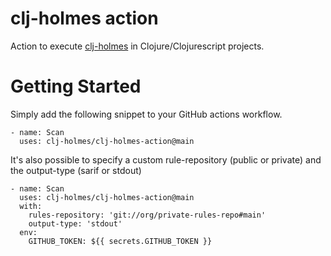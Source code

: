 # clj-holmes action

Action to execute [clj-holmes](https://github.com/clj-holmes/clj-holmes) in Clojure/Clojurescript projects.

# Getting Started
Simply add the following snippet to your GitHub actions workflow.

```
- name: Scan
  uses: clj-holmes/clj-holmes-action@main
```

It's also possible to specify a custom rule-repository (public or private) and the output-type (sarif or stdout)
```
- name: Scan
  uses: clj-holmes/clj-holmes-action@main
  with:
    rules-repository: 'git://org/private-rules-repo#main'
    output-type: 'stdout'
  env:
    GITHUB_TOKEN: ${{ secrets.GITHUB_TOKEN }}
```
